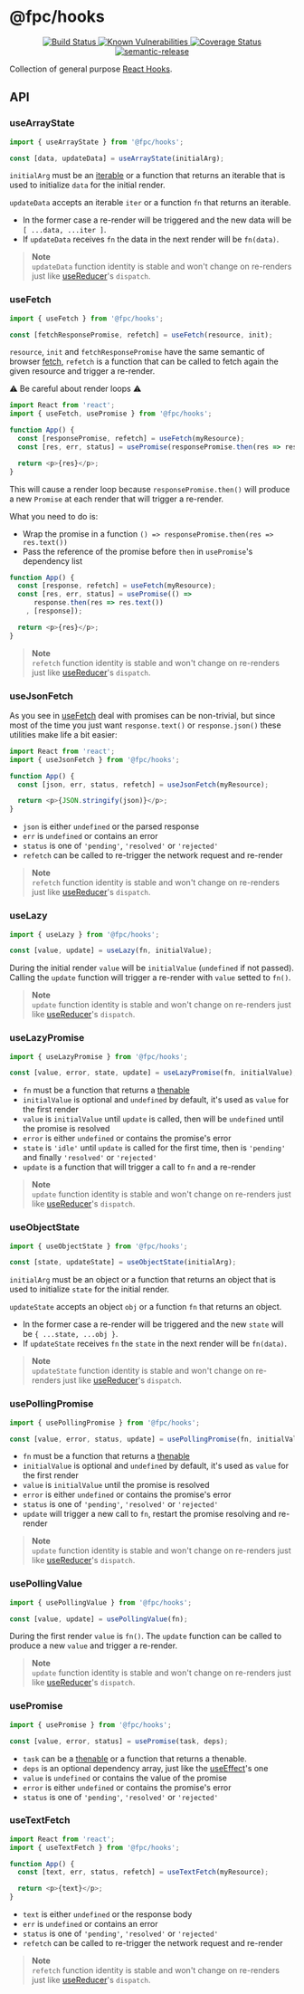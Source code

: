 # @fpc/hooks

<div align="center">
  <a href="https://drone.tno.sh/fpc-js/hooks" target="_blank">
    <img src="https://drone.tno.sh/api/badges/fpc-js/hooks/status.svg?branch=master" alt="Build Status">
  </a>
  <a href="https://snyk.io/test/github/fpc-js/hooks?targetFile=package.json">
    <img src="https://snyk.io/test/github/fpc-js/hooks/badge.svg?targetFile=package.json" alt="Known Vulnerabilities" data-canonical-src="https://snyk.io/test/github/fpc-js/hooks?targetFile=package.json" style="max-width:100%;">
  </a>
  <a href="https://codecov.io/gh/fpc-js/hooks" target="_blank">
    <img src="https://codecov.io/gh/fpc-js/hooks/branch/master/graph/badge.svg?token=3955OGT44X" alt="Coverage Status">
  </a>
  <a href="https://github.com/semantic-release/semantic-release" target="_blank">
    <img src="https://img.shields.io/badge/%20%20%F0%9F%93%A6%F0%9F%9A%80-semantic--release-e10079.svg" alt="semantic-release">
  </a>
</div>

Collection of general purpose [React Hooks](https://reactjs.org/docs/hooks-intro.html).

## API

### useArrayState

```javascript
import { useArrayState } from '@fpc/hooks';

const [data, updateData] = useArrayState(initialArg);
```

`initialArg` must be an [iterable](https://github.com/fpc-js/types#user-content-isiterable)
or a function that returns an iterable that is used to initialize `data`
for the initial render.

`updateData` accepts an iterable `iter` or a function `fn`
that returns an iterable.

- In the former case a re-render will be triggered and
the new data will be `[ ...data, ...iter ]`.
- If `updateData` receives `fn` the data in the next render will be `fn(data)`.

<blockquote>
<strong>Note</strong>
<br>
<code>updateData</code> function identity is stable and won't change on re-renders
just like <a href="https://reactjs.org/docs/hooks-reference.html#usereducer">useReducer</a>'s <code>dispatch</code>.
</blockquote>

### useFetch

```javascript
import { useFetch } from '@fpc/hooks';

const [fetchResponsePromise, refetch] = useFetch(resource, init);
```

`resource`, `init` and `fetchResponsePromise` have the same semantic of browser
[fetch](https://developer.mozilla.org/en-US/docs/Web/API/WindowOrWorkerGlobalScope/fetch),
`refetch` is a function that can be called to fetch again the given resource
and trigger a re-render.

⚠ Be careful about render loops ⚠

```javascript
import React from 'react';
import { useFetch, usePromise } from '@fpc/hooks';

function App() {
  const [responsePromise, refetch] = useFetch(myResource);
  const [res, err, status] = usePromise(responsePromise.then(res => res.text()));

  return <p>{res}</p>;
}
```

This will cause a render loop because `responsePromise.then()` will produce a new
`Promise` at each render that will trigger a re-render.

What you need to do is:

- Wrap the promise in a function `() => responsePromise.then(res => res.text())`
- Pass the reference of the promise before `then` in `usePromise`'s dependency list

```javascript
function App() {
  const [response, refetch] = useFetch(myResource);
  const [res, err, status] = usePromise(() =>
      response.then(res => res.text())
    , [response]);

  return <p>{res}</p>;
}
```

<blockquote>
<strong>Note</strong>
<br>
<code>refetch</code> function identity is stable and won't change on re-renders
just like <a href="https://reactjs.org/docs/hooks-reference.html#usereducer">useReducer</a>'s <code>dispatch</code>.
</blockquote>

### useJsonFetch

As you see in [useFetch](#user-content-usefetch) deal with promises can be
non-trivial, but since most of the time you just want `response.text()`
or `response.json()` these utilities make life a bit easier:

```javascript
import React from 'react';
import { useJsonFetch } from '@fpc/hooks';

function App() {
  const [json, err, status, refetch] = useJsonFetch(myResource);

  return <p>{JSON.stringify(json)}</p>;
}
```

- `json` is either `undefined` or the parsed response
- `err` is `undefined` or contains an error
- `status` is one of `'pending'`, `'resolved'` or `'rejected'`
- `refetch` can be called to re-trigger the network request and re-render

<blockquote>
<strong>Note</strong>
<br>
<code>refetch</code> function identity is stable and won't change on re-renders
just like <a href="https://reactjs.org/docs/hooks-reference.html#usereducer">useReducer</a>'s <code>dispatch</code>.
</blockquote>

### useLazy

```javascript
import { useLazy } from '@fpc/hooks';

const [value, update] = useLazy(fn, initialValue);
```

During the initial render `value` will be `initialValue` (`undefined` if not passed).
Calling the `update` function will trigger a re-render with `value` setted to `fn()`.

<blockquote>
<strong>Note</strong>
<br>
<code>update</code> function identity is stable and won't change on re-renders
just like <a href="https://reactjs.org/docs/hooks-reference.html#usereducer">useReducer</a>'s <code>dispatch</code>.
</blockquote>

### useLazyPromise

```javascript
import { useLazyPromise } from '@fpc/hooks';

const [value, error, state, update] = useLazyPromise(fn, initialValue);
```

- `fn` must be a function that returns a [thenable](https://developer.mozilla.org/en-US/docs/Web/JavaScript/Reference/Operators/await#Thenable_objects)
- `initialValue` is optional and `undefined` by default,
  it's used as `value` for the first render
- `value` is `initialValue` until `update` is called,
  then will be `undefined` until the promise is resolved
- `error` is either `undefined` or contains the promise's error
- `state` is `'idle'` until `update` is called for the first time,
  then is `'pending'` and finally `'resolved'` or `'rejected'`
- `update` is a function that will trigger a call to `fn` and a re-render

<blockquote>
<strong>Note</strong>
<br>
<code>update</code> function identity is stable and won't change on re-renders
just like <a href="https://reactjs.org/docs/hooks-reference.html#usereducer">useReducer</a>'s <code>dispatch</code>.
</blockquote>

### useObjectState

```javascript
import { useObjectState } from '@fpc/hooks';

const [state, updateState] = useObjectState(initialArg);
```

`initialArg` must be an object or a function that returns an object
that is used to initialize `state` for the initial render.

`updateState` accepts an object `obj` or a function `fn`
that returns an object.

- In the former case a re-render will be triggered and
the new `state` will be `{ ...state, ...obj }`.
- If `updateState` receives `fn` the `state` in the next render will be `fn(data)`.

<blockquote>
<strong>Note</strong>
<br>
<code>updateState</code> function identity is stable and won't change on re-renders
just like <a href="https://reactjs.org/docs/hooks-reference.html#usereducer">useReducer</a>'s <code>dispatch</code>.
</blockquote>

### usePollingPromise

```javascript
import { usePollingPromise } from '@fpc/hooks';

const [value, error, status, update] = usePollingPromise(fn, initialValue);
```

- `fn` must be a function that returns a [thenable](https://developer.mozilla.org/en-US/docs/Web/JavaScript/Reference/Operators/await#Thenable_objects)
- `initialValue` is optional and `undefined` by default,
  it's used as `value` for the first render
- `value` is `initialValue` until the promise is resolved
- `error` is either `undefined` or contains the promise's error
- `status` is one of `'pending'`, `'resolved'` or `'rejected'`
- `update` will trigger a new call to `fn`, restart the promise resolving and
  re-render

<blockquote>
<strong>Note</strong>
<br>
<code>update</code> function identity is stable and won't change on re-renders
just like <a href="https://reactjs.org/docs/hooks-reference.html#usereducer">useReducer</a>'s <code>dispatch</code>.
</blockquote>

### usePollingValue

```javascript
import { usePollingValue } from '@fpc/hooks';

const [value, update] = usePollingValue(fn);
```

During the first render `value` is `fn()`. The `update` function can be called
to produce a new `value` and trigger a re-render.

<blockquote>
<strong>Note</strong>
<br>
<code>update</code> function identity is stable and won't change on re-renders
just like <a href="https://reactjs.org/docs/hooks-reference.html#usereducer">useReducer</a>'s <code>dispatch</code>.
</blockquote>

### usePromise

```javascript
import { usePromise } from '@fpc/hooks';

const [value, error, status] = usePromise(task, deps);
```

- `task` can be a [thenable](https://developer.mozilla.org/en-US/docs/Web/JavaScript/Reference/Operators/await#Thenable_objects)
or a function that returns a thenable.
- `deps` is an optional dependency array, just like the [useEffect](https://reactjs.org/docs/hooks-reference.html#useeffect)'s one
- `value` is `undefined` or contains the value of the promise
- `error` is either `undefined` or contains the promise's error
- `status` is one of `'pending'`, `'resolved'` or `'rejected'`

### useTextFetch

```javascript
import React from 'react';
import { useTextFetch } from '@fpc/hooks';

function App() {
  const [text, err, status, refetch] = useTextFetch(myResource);

  return <p>{text}</p>;
}
```

- `text` is either `undefined` or the response body
- `err` is `undefined` or contains an error
- `status` is one of `'pending'`, `'resolved'` or `'rejected'`
- `refetch` can be called to re-trigger the network request and re-render

<blockquote>
<strong>Note</strong>
<br>
<code>refetch</code> function identity is stable and won't change on re-renders
just like <a href="https://reactjs.org/docs/hooks-reference.html#usereducer">useReducer</a>'s <code>dispatch</code>.
</blockquote>
